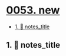# [0053. new](https://github.com/Tdahuyou/TNotes.nodejs/tree/main/notes/0053.%20new)

<!-- region:toc -->

- [1. 📒 notes_title](#1--notes_title)

<!-- endregion:toc -->

## 1. 📒 notes_title
